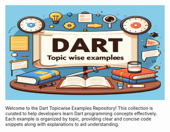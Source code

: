 <img height="300" width="2800" src="dart-github-banner.jpeg">


Welcome to the Dart Topicwise Examples Repository! This collection is curated to help developers learn Dart programming concepts effectively. Each example is organized by topic, providing clear and concise code snippets along with explanations to aid understanding.
